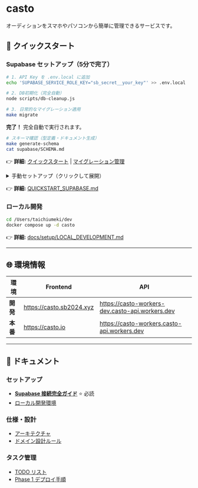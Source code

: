 # casto

オーディションをスマホやパソコンから簡単に管理できるサービスです。

## 🚀 クイックスタート

### Supabase セットアップ（5分で完了）

```bash
# 1. API Key を .env.local に追加
echo 'SUPABASE_SERVICE_ROLE_KEY="sb_secret__your_key"' >> .env.local

# 2. DB初期化（完全自動）
node scripts/db-cleanup.js

# 3. 日常的なマイグレーション適用
make migrate
```

**完了！** 完全自動で実行されます。

```bash
# スキーマ確認（型定義・ドキュメント生成）
make generate-schema
cat supabase/SCHEMA.md
```

👉 **詳細:** [クイックスタート](./docs/setup/SUPABASE_QUICKSTART.md) | [マイグレーション管理](./MIGRATION_GUIDE.md)

<details>
<summary>手動セットアップ（クリックして展開）</summary>

```bash
# 1. ログイン
supabase login

# 2. リンク（Project Refは Supabase Dashboard → Settings → General から取得）
supabase link --project-ref <YOUR_PROJECT_REF>

# 3. マイグレーション適用
supabase db push --linked
```

</details>

👉 **詳細:** [QUICKSTART_SUPABASE.md](./QUICKSTART_SUPABASE.md)

### ローカル開発

```bash
cd /Users/taichiumeki/dev
docker compose up -d casto
```

👉 **詳細:** [docs/setup/LOCAL_DEVELOPMENT.md](./docs/setup/LOCAL_DEVELOPMENT.md)

---

## 🌐 環境情報

| 環境 | Frontend | API |
|------|----------|-----|
| **開発** | https://casto.sb2024.xyz | https://casto-workers-dev.casto-api.workers.dev |
| **本番** | https://casto.io | https://casto-workers.casto-api.workers.dev |

---

## 📖 ドキュメント

### セットアップ
- **[Supabase 接続完全ガイド](./docs/setup/SUPABASE_CONNECTION.md)** ⭐ 必読
- [ローカル開発環境](./docs/setup/LOCAL_DEVELOPMENT.md)

### 仕様・設計
- [アーキテクチャ](./docs/specs/ARCHITECTURE.md)
- [ドメイン設計ルール](./docs/operations/systems/DOMAIN_RULES.md)

### タスク管理
- [TODO リスト](./docs/tasks/TODO.md)
- [Phase 1 デプロイ手順](./docs/tasks/PHASE1_DEPLOYMENT.md)
